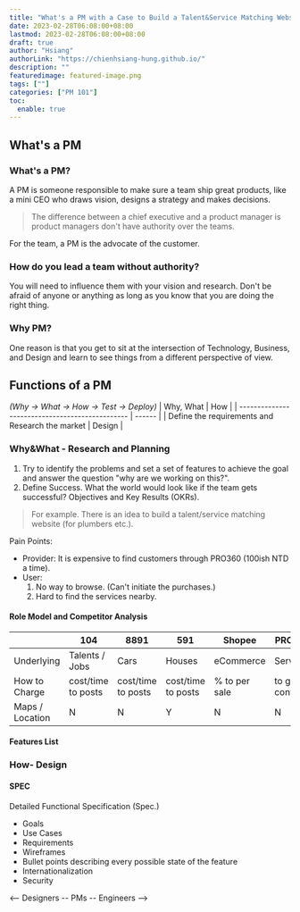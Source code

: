 ```yaml
---
title: "What's a PM with a Case to Build a Talent&Service Matching Website"
date: 2023-02-28T06:08:00+08:00
lastmod: 2023-02-28T06:08:00+08:00
draft: true
author: "Hsiang"
authorLink: "https://chienhsiang-hung.github.io/"
description: ""
featuredimage: featured-image.png
tags: [""]
categories: ["PM 101"]
toc:
  enable: true
---
```

## What's a PM
### What's a PM?
A PM is someone responsible to make sure a team ship great products, 
like a mini CEO who draws vision, designs a strategy and makes decisions.
> The difference between a chief executive and a product manager is product managers don't have authority over the teams.

For the team, a PM is the advocate of the customer.
### How do you lead a team without authority?
You will need to influence them with your vision and research. Don't be afraid of anyone or anything as long as you know that you are doing the right thing. 
### Why PM?
One reason is that you get to sit at the intersection of Technology, Business, and Design and learn to see things from a different perspective of view.

## Functions of a PM
*(Why -> What -> How -> Test -> Deploy)*
|                     Why, What                   |   How  |
| ----------------------------------------------- | ------ |
| Define the requirements and Research the market | Design |
### Why&What - Research and Planning
1. Try to identify the problems and set a set of features to achieve the goal and answer the question "why are we working on this?".
2. Define Success. What the world would look like if the team gets successful? Objectives and Key Results (OKRs).

> For example. There is an idea to build a talent/service matching website (for plumbers etc.).

Pain Points:
- Provider: It is expensive to find customers through PRO360 (100ish NTD a time).
- User: 
  1. No way to browse. (Can't initiate the purchases.)
  2. Hard to find the services nearby.
#### Role Model and Competitor Analysis
<table>
  <thead>
    <tr>
      <th></th>
      <th>104</th>
      <th>8891</th>
      <th>591</th>
      <th>Shopee</th>
      <th>PRO360</th>
      <th>ExpertEase</th>
    </tr>
  </thead>
  <tbody>
    <tr>
      <td>Underlying</td>
      <td>Talents / Jobs</td>
      <td>Cars</td>
      <td>Houses</td>
      <td>eCommerce</td>
      <td>Services</td>
      <td>Services</td>
    </tr>
    <tr>
      <td>How to Charge</td>
      <td>cost/time to posts</td>
      <td>cost/time to posts</td>
      <td>cost/time to posts</td>
      <td>% to per sale</td>
      <td>to get contacts</td>
      <td>cost/time to posts</td>
    </tr>
    <tr>
      <td>Maps / Location</td>
      <td>N</td>
      <td>N</td>
      <td>Y</td>
      <td>N</td>
      <td>N</td>
      <td>Y</td>
    </tr>
  </tbody>
</table>

#### Features List

### How- Design
#### SPEC
Detailed Functional Specification (Spec.)
- Goals
- Use Cases
- Requirements
- Wireframes
- Bullet points describing every possible state of the feature
- Internationalization
- Security

<-- Designers -- PMs -- Engineers -->